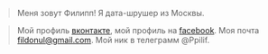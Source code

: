 
> Меня зовут Филипп! Я дата-шрушер из Москвы.

> Мой профиль [вконтакте](https://vk.com/ppilif), мой профиль на [facebook](https://www.facebook.com/filipp.ulyankin). Моя почта fildonul@gmail.com. Мой ник в телеграмм @Ppilif.
